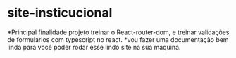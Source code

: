 # site-insticucional
*Principal finalidade projeto treinar o React-router-dom, e treinar validações de formularios com typescript no react.
*vou fazer uma documentação bem linda para você poder rodar esse lindo site na sua maquina.

